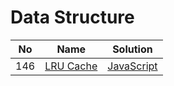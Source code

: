# Data Structure
| No | Name | Solution |
| -- | -- | -- |
146 | [LRU Cache](https://leetcode.cn/problems/LRU-Cache) | [JavaScript](../.././solutions/functions/LRU%20Cache/struct.js)

